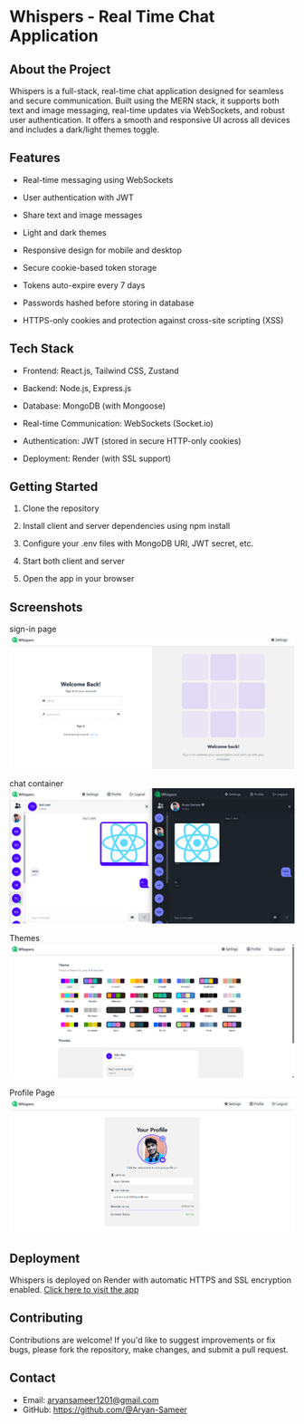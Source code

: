 # Whispers - Real Time Chat Application

## About the Project
Whispers is a full-stack, real-time chat application designed for seamless and secure communication. Built using the MERN stack, it supports both text and image messaging, real-time updates via WebSockets, and robust user authentication. It offers a smooth and responsive UI across all devices and includes a dark/light themes toggle.

## Features
- Real-time messaging using WebSockets

- User authentication with JWT

- Share text and image messages

- Light and dark themes

- Responsive design for mobile and desktop

- Secure cookie-based token storage

- Tokens auto-expire every 7 days

- Passwords hashed before storing in database

- HTTPS-only cookies and protection against cross-site scripting (XSS)

## Tech Stack
- Frontend: React.js, Tailwind CSS, Zustand

- Backend: Node.js, Express.js

- Database: MongoDB (with Mongoose)

- Real-time Communication: WebSockets (Socket.io)

- Authentication: JWT (stored in secure HTTP-only cookies)

- Deployment: Render (with SSL support)

## Getting Started
1. Clone the repository

2. Install client and server dependencies using npm install

3. Configure your .env files with MongoDB URI, JWT secret, etc.

4. Start both client and server

5. Open the app in your browser

## Screenshots
sign-in page
![Sign-in Page](frontend/public/assets/signin.png)

chat container
![chat container](frontend/public/assets/chatContainer.png)

Themes
![Themes](frontend/public/assets/themes.png)

Profile Page
![Profile](frontend/public/assets/profile.png)

## Deployment
Whispers is deployed on Render with automatic HTTPS and SSL encryption enabled.
[Click here to visit the app](https://whispers-gi7r.onrender.com/)

## Contributing
Contributions are welcome! If you'd like to suggest improvements or fix bugs, please fork the repository, make changes, and submit a pull request.

## Contact
- Email: aryansameer1201@gmail.com
- GitHub: https://github.com/@Aryan-Sameer

